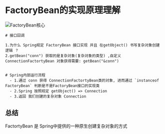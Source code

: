 # FactoryBean的实现原理理解
![FactoryBean核心](https://i.postimg.cc/x8LdGmVB/Factory-Bean.png)
```
# 接口回调

1.为什么 Spring规定 FactoryBean 接口实现 并且 在getObject() 书写复杂对象创建逻辑 ？
2.getBean("conn") 获取的是复杂对象(复杂对象的类型) ,自定义 ConnectionFactortyBean 对象获得需要: getBean("&conn")


# Spring内部运行流程
  - 1.通过 conn 获得 ConnectionFactortyBean类的对象, 进而通过 `instanceof FactoryBean` 判断是不是FactoryBean接口的实现类
  - 2.Spring 按照规定 getObject() => Connection
  - 3.返回 我们创建的复杂对象 Connection
```




## 总结
FactortyBean 是 Spring中提供的一种原生创建复杂对象的方式
